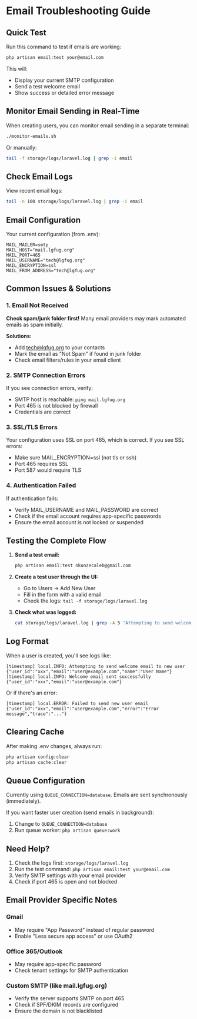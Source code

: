 # Email Troubleshooting Guide

## Quick Test

Run this command to test if emails are working:

```bash
php artisan email:test your@email.com
```

This will:
- Display your current SMTP configuration
- Send a test welcome email
- Show success or detailed error message

## Monitor Email Sending in Real-Time

When creating users, you can monitor email sending in a separate terminal:

```bash
./monitor-emails.sh
```

Or manually:

```bash
tail -f storage/logs/laravel.log | grep -i email
```

## Check Email Logs

View recent email logs:

```bash
tail -n 100 storage/logs/laravel.log | grep -i email
```

## Email Configuration

Your current configuration (from .env):

```
MAIL_MAILER=smtp
MAIL_HOST="mail.lgfug.org"
MAIL_PORT=465
MAIL_USERNAME="tech@lgfug.org"
MAIL_ENCRYPTION=ssl
MAIL_FROM_ADDRESS="tech@lgfug.org"
```

## Common Issues & Solutions

### 1. Email Not Received

**Check spam/junk folder first!** Many email providers may mark automated emails as spam initially.

**Solutions:**
- Add tech@lgfug.org to your contacts
- Mark the email as "Not Spam" if found in junk folder
- Check email filters/rules in your email client

### 2. SMTP Connection Errors

If you see connection errors, verify:
- SMTP host is reachable: `ping mail.lgfug.org`
- Port 465 is not blocked by firewall
- Credentials are correct

### 3. SSL/TLS Errors

Your configuration uses SSL on port 465, which is correct. If you see SSL errors:
- Make sure MAIL_ENCRYPTION=ssl (not tls or ssh)
- Port 465 requires SSL
- Port 587 would require TLS

### 4. Authentication Failed

If authentication fails:
- Verify MAIL_USERNAME and MAIL_PASSWORD are correct
- Check if the email account requires app-specific passwords
- Ensure the email account is not locked or suspended

## Testing the Complete Flow

1. **Send a test email:**
   ```bash
   php artisan email:test nkunzecaleb@gmail.com
   ```

2. **Create a test user through the UI:**
   - Go to Users → Add New User
   - Fill in the form with a valid email
   - Check the logs: `tail -f storage/logs/laravel.log`

3. **Check what was logged:**
   ```bash
   cat storage/logs/laravel.log | grep -A 5 "Attempting to send welcome email"
   ```

## Log Format

When a user is created, you'll see logs like:

```
[timestamp] local.INFO: Attempting to send welcome email to new user {"user_id":"xxx","email":"user@example.com","name":"User Name"}
[timestamp] local.INFO: Welcome email sent successfully {"user_id":"xxx","email":"user@example.com"}
```

Or if there's an error:

```
[timestamp] local.ERROR: Failed to send new user email {"user_id":"xxx","email":"user@example.com","error":"Error message","trace":"..."}
```

## Clearing Cache

After making .env changes, always run:

```bash
php artisan config:clear
php artisan cache:clear
```

## Queue Configuration

Currently using `QUEUE_CONNECTION=database`. Emails are sent synchronously (immediately).

If you want faster user creation (send emails in background):
1. Change to `QUEUE_CONNECTION=database`
2. Run queue worker: `php artisan queue:work`

## Need Help?

1. Check the logs first: `storage/logs/laravel.log`
2. Run the test command: `php artisan email:test your@email.com`
3. Verify SMTP settings with your email provider
4. Check if port 465 is open and not blocked

## Email Provider Specific Notes

### Gmail
- May require "App Password" instead of regular password
- Enable "Less secure app access" or use OAuth2

### Office 365/Outlook
- May require app-specific password
- Check tenant settings for SMTP authentication

### Custom SMTP (like mail.lgfug.org)
- Verify the server supports SMTP on port 465
- Check if SPF/DKIM records are configured
- Ensure the domain is not blacklisted
